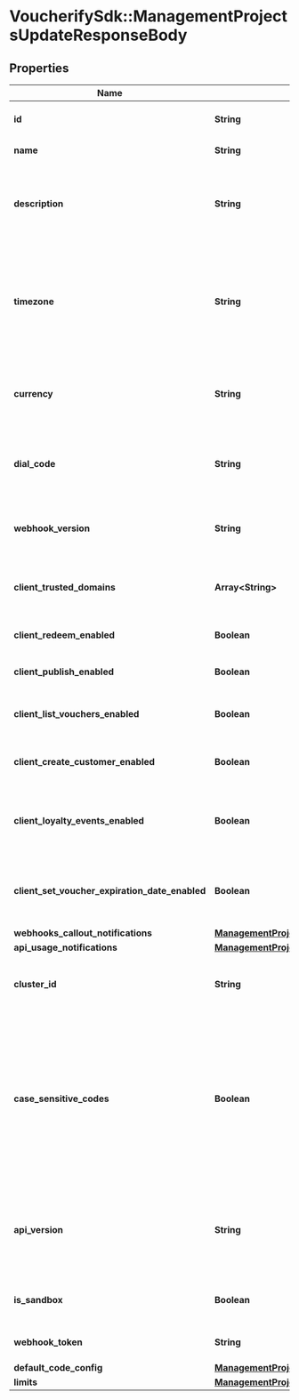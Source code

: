 # VoucherifySdk::ManagementProjectsUpdateResponseBody

## Properties

| Name | Type | Description | Notes |
| ---- | ---- | ----------- | ----- |
| **id** | **String** | Unique identifier of the project. | [optional] |
| **name** | **String** | The name of the project. | [optional] |
| **description** | **String** | A user-defined description of the project, e.g. its purpose, scope, region. | [optional] |
| **timezone** | **String** | The time zone in which the project is established. It can be in the GMT format or in accordance with IANA time zone database. | [optional] |
| **currency** | **String** | The currency used in the project. It is equal to a 3-letter ISO 4217 code. | [optional] |
| **dial_code** | **String** | The country dial code for the project. It is equal to an ITU country code. | [optional] |
| **webhook_version** | **String** | The webhook version used in the project. | [optional][default to &#39;v2024-01-01&#39;] |
| **client_trusted_domains** | **Array&lt;String&gt;** | An array of URL addresses that allow client requests. | [optional] |
| **client_redeem_enabled** | **Boolean** | Enables client-side redemption. | [optional] |
| **client_publish_enabled** | **Boolean** | Enables client-side publication. | [optional] |
| **client_list_vouchers_enabled** | **Boolean** | Enables client-side listing of vouchers. | [optional] |
| **client_create_customer_enabled** | **Boolean** | Enables client-side creation of customers. | [optional] |
| **client_loyalty_events_enabled** | **Boolean** | Enables client-side events for loyalty and referral programs. | [optional] |
| **client_set_voucher_expiration_date_enabled** | **Boolean** | Enables client-side setting of voucher expiration date. | [optional] |
| **webhooks_callout_notifications** | [**ManagementProjectsUpdateResponseBodyWebhooksCalloutNotifications**](ManagementProjectsUpdateResponseBodyWebhooksCalloutNotifications.md) |  | [optional] |
| **api_usage_notifications** | [**ManagementProjectsUpdateResponseBodyApiUsageNotifications**](ManagementProjectsUpdateResponseBodyApiUsageNotifications.md) |  | [optional] |
| **cluster_id** | **String** | The identifier of the cluster where the project will be created. | [optional] |
| **case_sensitive_codes** | **Boolean** | Determines if the vouchers in the project will be: - case sensitive - if &#x60;true&#x60;, &#x60;C0dE-cfV&#x60; is **not** equal to &#x60;c0de-cfv&#x60;), - case insensitive - if &#x60;false&#x60;, &#x60;C0dE-cfV&#x60; is equal to &#x60;c0de-cfv&#x60;. | [optional] |
| **api_version** | **String** | The API version used in the project. Currently, the default and only value is &#x60;v2018-08-01&#x60;. | [optional][default to &#39;v2018-08-01&#39;] |
| **is_sandbox** | **Boolean** | Determines if the project is a sandbox project. | [optional] |
| **webhook_token** | **String** | Webhook token used for authentication. | [optional] |
| **default_code_config** | [**ManagementProjectsUpdateResponseBodyDefaultCodeConfig**](ManagementProjectsUpdateResponseBodyDefaultCodeConfig.md) |  | [optional] |
| **limits** | [**ManagementProjectsUpdateResponseBodyLimits**](ManagementProjectsUpdateResponseBodyLimits.md) |  | [optional] |

